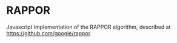 RAPPOR
======

Javascript implementation of the RAPPOR algorithm, described at https://github.com/google/rappor.
